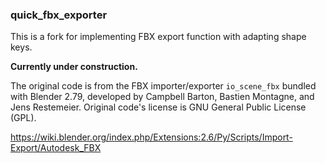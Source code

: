 ### quick_fbx_exporter

This is a fork for implementing FBX export function with adapting shape keys.

**Currently under construction.**

The original code is from the FBX importer/exporter `io_scene_fbx` bundled with Blender 2.79, developed by Campbell Barton, Bastien Montagne, and Jens Restemeier. Original code's license is GNU General Public License (GPL).

https://wiki.blender.org/index.php/Extensions:2.6/Py/Scripts/Import-Export/Autodesk_FBX
